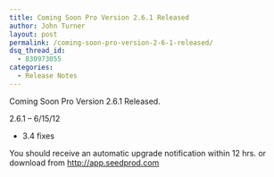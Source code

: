 ```yaml
---
title: Coming Soon Pro Version 2.6.1 Released
author: John Turner
layout: post
permalink: /coming-soon-pro-version-2-6-1-released/
dsq_thread_id:
  - 830973055
categories:
  - Release Notes
---
```

Coming Soon Pro Version 2.6.1 Released.

2.6.1 &#8211; 6/15/12

  * 3.4 fixes

You should receive an automatic upgrade notification within 12 hrs. or download from <a href="http://app.seedprod.com" target="_blank">http://app.seedprod.com</a>